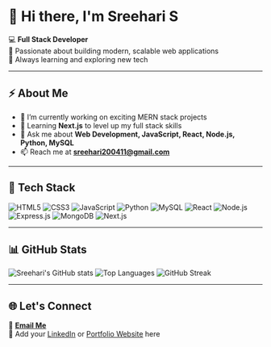 # 👋 Hi there, I'm Sreehari S  

💻 **Full Stack Developer**  
🚀 Passionate about building modern, scalable web applications  
🧠 Always learning and exploring new tech

---

## ⚡ About Me
- 🔭 I’m currently working on exciting MERN stack projects  
- 🌱 Learning **Next.js** to level up my full stack skills  
- 💬 Ask me about **Web Development, JavaScript, React, Node.js, Python, MySQL**  
- 📫 Reach me at **[sreehari200411@gmail.com](mailto:sreehari200411@gmail.com)**  

---

## 🧠 Tech Stack

![HTML5](https://img.shields.io/badge/-HTML5-E34F26?logo=html5&logoColor=white)
![CSS3](https://img.shields.io/badge/-CSS3-1572B6?logo=css3&logoColor=white)
![JavaScript](https://img.shields.io/badge/-JavaScript-F7DF1E?logo=javascript&logoColor=black)
![Python](https://img.shields.io/badge/-Python-3776AB?logo=python&logoColor=white)
![MySQL](https://img.shields.io/badge/-MySQL-4479A1?logo=mysql&logoColor=white)
![React](https://img.shields.io/badge/-React-61DAFB?logo=react&logoColor=black)
![Node.js](https://img.shields.io/badge/-Node.js-339933?logo=node.js&logoColor=white)
![Express.js](https://img.shields.io/badge/-Express.js-000000?logo=express&logoColor=white)
![MongoDB](https://img.shields.io/badge/-MongoDB-47A248?logo=mongodb&logoColor=white)
![Next.js](https://img.shields.io/badge/-Next.js-000000?logo=next.js&logoColor=white)

---

## 📊 GitHub Stats

![Sreehari's GitHub stats](https://github-readme-stats.vercel.app/api?username=YourUserName&show_icons=true&theme=radical)
![Top Languages](https://github-readme-stats.vercel.app/api/top-langs/?username=YourUserName&layout=compact&theme=radical)
![GitHub Streak](https://github-readme-streak-stats.herokuapp.com/?user=YourUserName&theme=radical)

---

## 🌐 Let's Connect
📧 **[Email Me](mailto:sreehari200411@gmail.com)**  
💼 Add your [LinkedIn](https://www.linkedin.com/) or [Portfolio Website](#) here

